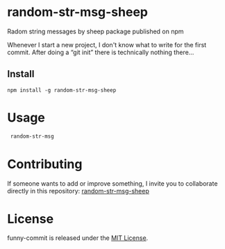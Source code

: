 # random-str-msg-sheep
Radom string messages by sheep
package published on npm

Whenever I start a new project, I don't know what to write for the first commit. After doing a “git init” there is technically nothing there...

## Install

```npm
npm install -g random-str-msg-sheep
```

# Usage

```bash
 random-str-msg
```

# Contributing

If someone wants to add or improve something, I invite you to collaborate directly in this repository: [random-str-msg-sheep](https://github.com/98Oveja/random-str-msg-sheep)

# License

funny-commit is released under the [MIT License](https://opensource.org/licenses/MIT).